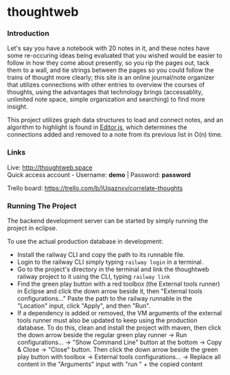 # thoughtweb

### Introduction
Let's say you have a notebook with 20 notes in it, and these notes have some re-occuring ideas being evaluated that you wished would be easier to follow in how they come about presently, so you rip the pages out, tack them to a wall, and tie strings between the pages so you could follow the trains of thought more clearly; this site is an online journal/note organizer that utilizes connections with other entries to overview the courses of thoughts, using the advantages that technology brings (accessablity, unlimited note space, simple organization and searching) to find more insight.</br>

This project utilizes graph data structures to load and connect notes, and an algorithm to highlight is found in [Editor.js](react-frontend/src/components/Editor/Editor.js#L311-L336), which determines the connections added and removed to a note from its previous list in O(n) time.

### Links
Live: http://thoughtweb.space</br>
Quick access account - Username: <b>demo</b> | Password: <b>password</b></br>

Trello board: https://trello.com/b/IUqaznxv/correlate-thoughts

### Running The Project
The backend development server can be started by simply running the project in eclipse.

To use the actual production database in development:
- Install the railway CLI and copy the path to its runnable file.
- Login to the railway CLI simply typing `railway login` in a terminal.
- Go to the project's directory in the terminal and link the thoughtweb railway project to it using the CLI, typing `railway link`
- Find the green play button with a red toolbox (the External tools runner) in Eclipse and click the down arrow beside it, then "External tools configurations..." Paste the path to the railway runnable in the "Location" input, click "Apply", and then "Run".
- If a dependency is added or removed, the VM arguments of the external tools runner must also be updated to keep using the production database. To do this, clean and install the project with maven, then click the down arrow beside the regular green play runner -> Run configurations... -> "Show Command Line" button at the bottom -> Copy & Close -> "Close" button. Then click the down arrow beside the green play button with toolbox -> External tools configurations... -> Replace all content in the "Arguments" input with "run " + the copied content